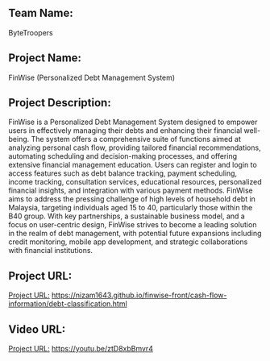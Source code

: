 ## Team Name: 
ByteTroopers

## Project Name: 
FinWise (Personalized Debt Management System)

## Project Description:
FinWise is a Personalized Debt Management System designed to empower users in effectively managing their debts and enhancing their financial well-being. The system offers a comprehensive suite of functions aimed at analyzing personal cash flow, providing tailored financial recommendations, automating scheduling and decision-making processes, and offering extensive financial management education. Users can register and login to access features such as debt balance tracking, payment scheduling, income tracking, consultation services, educational resources, personalized financial insights, and integration with various payment methods. FinWise aims to address the pressing challenge of high levels of household debt in Malaysia, targeting individuals aged 15 to 40, particularly those within the B40 group. With key partnerships, a sustainable business model, and a focus on user-centric design, FinWise strives to become a leading solution in the realm of debt management, with potential future expansions including credit monitoring, mobile app development, and strategic collaborations with financial institutions.

## Project URL:
[Project URL:](https://nizam1643.github.io/finwise-front/cash-flow-information/debt-classification.html) https://nizam1643.github.io/finwise-front/cash-flow-information/debt-classification.html

## Video URL:
[Project URL:](https://youtu.be/ztD8xbBmvr4) https://youtu.be/ztD8xbBmvr4
